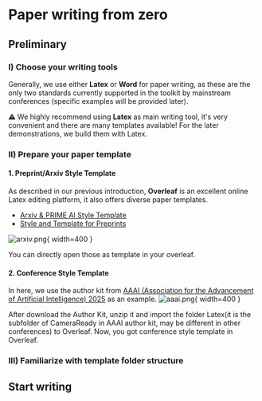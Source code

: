 # Paper writing from zero

## Preliminary
### I) Choose your writing tools
Generally, we use either **Latex** or **Word** for paper writing, as these are the only two standards currently supported in the toolkit by mainstream conferences (specific examples will be provided later).

⚠️ We highly recommend using **Latex** as main writing tool, it's very convenient and there are many templates available! For the later demonstrations, we build them with Latex.

### II) Prepare your paper template
#### 1. Preprint/Arxiv Style Template
As described in our previous introduction, **Overleaf** is an excellent online Latex editing platform, it also offers diverse paper templates.

* [Arxiv & PRIME AI Style Template](https://www.overleaf.com/latex/templates/arxiv-and-prime-ai-style-template/qdnhqytdqzsc)
* [Style and Template for Preprints](https://www.overleaf.com/latex/templates/style-and-template-for-preprints-arxiv-bio-arxiv/pkzcrhzcdxmc)

![arxiv.png](arxiv.png){ width=400 }

You can directly open those as template in your overleaf. 

#### 2. Conference Style Template
In here, we use the author kit from [AAAI (Association for the Advancement of Artificial Intelligence) 2025](https://aaai.org/conference/aaai/aaai-25/) as an example.
![aaai.png](aaai.png){ width=400 } 

After download the Author Kit, unzip it and import the folder Latex(it is the subfolder of CameraReady in AAAI author kit, may be different in other conferences) to Overleaf. Now, you got conference style template in Overleaf.
### III) Familiarize with template folder structure

## Start writing
